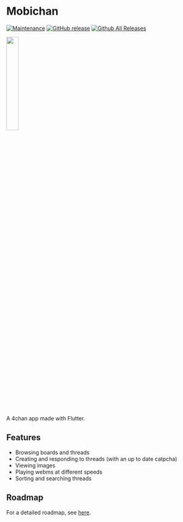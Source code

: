 # Mobichan

[![Maintenance](https://img.shields.io/badge/Maintained%3F-yes-green.svg)](https://github.com/Rukkaitto/mobichan/graphs/commit-activity)
[![GitHub release](https://img.shields.io/github/release/Rukkaitto/mobichan.svg)](https://github.com/Rukkaitto/mobichan/releases/latest)
[![Github All Releases](https://img.shields.io/github/downloads/Rukkaitto/mobichan/total.svg)]()

<a target="_blank" href="https://play.google.com/store/apps/details?id=com.lucasgoudin.mobichan">
  <img src="https://steverichey.github.io/google-play-badge-svg/img/en_get.svg" width="25%">
</a>
  
A 4chan app made with Flutter.

## Features

- Browsing boards and threads
- Creating and responding to threads (with an up to date catpcha)
- Viewing images
- Playing webms at different speeds
- Sorting and searching threads

## Roadmap

For a detailed roadmap, see [here](https://github.com/Rukkaitto/mobichan/projects/1).
